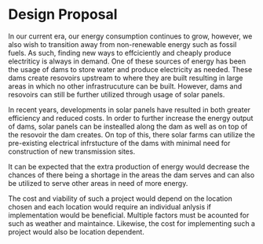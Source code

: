 # Design Proposal

In our current era, our energy consumption continues to grow, however, we also wish to transition away from non-renewable energy such as fossil fuels.
As such, finding new ways to effciciently and cheaply produce electriticy is always in demand.
One of these sources of energy has been the usage of dams to store water and produce electricity as needed. These dams create resovoirs upstream to where they are built
resulting in large areas in which no other infrastrucuture can be built. However, dams and resovoirs can still be further utilized through usage of solar panels.

In recent years, developments in solar panels have resulted in both greater efficiency and reduced costs. In order to further increase the energy output of dams, solar panels can
be instealled along the dam as well as on top of the resovoir the dam creates. On top of this, there solar farms can utilize the pre-existing electrical infrstucture
of the dams with minimal need for construction of new transmission sites.

It can be expected that the extra production of energy would decrease the chances of there being a shortage in the areas the dam serves and can also be utilized to serve
other areas in need of more energy. 

The cost and viability of such a project would depend on the location chosen and each location would require an individual anlysis if implementation would be beneficial.
Multiple factors must be acounted for such as weather and maintaince.
Likewise, the cost for implementing such a project would also be location dependent. 
